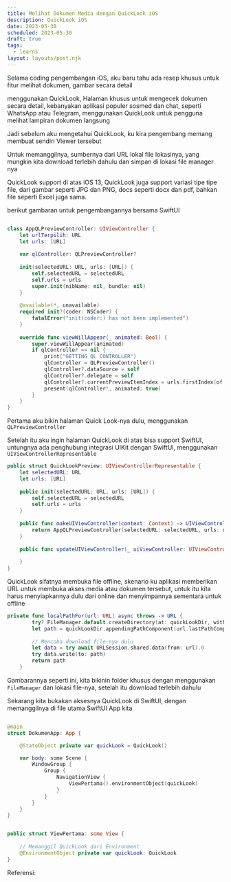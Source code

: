 ```yaml
---
title: Melihat Dokumen Media dengan QuickLook iOS
description: QuickLook iOS
date: 2023-05-30
scheduled: 2023-05-30
draft: true
tags:
  - learns
layout: layouts/post.njk
---
```


Selama coding pengembangan iOS, aku baru tahu ada resep khusus untuk fitur
melihat dokumen, gambar secara detail

menggunakan QuickLook, Halaman khusus untuk mengecek dokumen secara detail, kebanyakan aplikasi populer sosmed dan chat, seperti WhatsApp atau Telegram, menggunakan QuickLook untuk pengguna melihat lampiran dokumen langsung

Jadi sebelum aku mengetahui QuickLook, ku kira pengembang memang membuat sendiri Viewer tersebut

Untuk memanggilnya, sumbernya dari URL lokal file lokasinya, yang mungkin kita download terlebih dahulu dan simpan di lokasi file manager nya

QuickLook support di atas iOS 13, QuickLook juga support variasi tipe tipe file, dari gambar seperti JPG dan PNG, docs seperti docx dan pdf, bahkan file seperti Excel juga sama.

berikut gambaran untuk pengembangannya bersama SwiftUI

```swift

class AppQLPreviewController: UIViewController {
    let urlTerpilih: URL
    let urls: [URL]
    
    var qlController: QLPreviewController?
    
    init(selectedURL: URL, urls: [URL]) {
        self.selectedURL = selectedURL
        self.urls = urls
        super.init(nibName: nil, bundle: nil)
    }
    
    @available(*, unavailable)
    required init?(coder: NSCoder) {
        fatalError("init(coder:) has not been implemented")
    }
    
    override func viewWillAppear(_ animated: Bool) {
        super.viewWillAppear(animated)
        if qlController == nil {
            print("GETTING QL CONTROLLER")
            qlController = QLPreviewController()
            qlController?.dataSource = self
            qlController?.delegate = self
            qlController?.currentPreviewItemIndex = urls.firstIndex(of: selectedURL) ?? 0
            present(qlController!, animated: true)
        }
    }
}

```

Pertama aku bikin halaman Quick Look-nya dulu, menggunakan `QLPreviewController`

Setelah itu aku ingin halaman QuickLook di atas bisa support SwiftUI, untungnya ada penghubung integrasi UIKit dengan SwiftUI, menggunakan `UIViewControllerRepresentable`

```swift
public struct QuickLookPreview: UIViewControllerRepresentable {
    let selectedURL: URL
    let urls: [URL]
    
    public init(selectedURL: URL, urls: [URL]) {
        self.selectedURL = selectedURL
        self.urls = urls
    }
    
    public func makeUIViewController(context: Context) -> UIViewController {
        return AppQLPreviewController(selectedURL: selectedURL, urls: urls)
    }
    
    public func updateUIViewController(_ uiViewController: UIViewController, context: Context) {
        
    }
}

```
QuickLook sifatnya membuka file offline, skenario ku aplikasi memberikan URL untuk membuka akses media atau dokumen tersebut, untuk itu kita harus menyiapkannya dulu dari online dan menyimpannya sementara untuk offline

```swift
private func localPathFor(url: URL) async throws -> URL {
        try? FileManager.default.createDirectory(at: quickLookDir, withIntermediateDirectories: true)
        let path = quickLookDir.appendingPathComponent(url.lastPathComponent)
        
        // Mencoba download file-nya dulu
        let data = try await URLSession.shared.data(from: url).0
        try data.write(to: path)
        return path
    }
```

Gambarannya seperti ini, kita bikinin folder khusus dengan menggunakan `FileManager` dan lokasi file-nya, setelah itu download terlebih dahulu

Sekarang kita bukakan aksesnya QuickLook di SwiftUI, dengan memanggilnya di file utama SwiftUI App kita

```swift

@main
struct DokumenApp: App {

    @StateObject private var quickLook = QuickLook()

    var body: some Scene {
        WindowGroup {
            Group {
                NavigationView {
                    ViewPertama().environmentObject(quickLook)
                }
            }
        }
    }
}

```


```swift

public struct ViewPertama: some View {
    
    // Memanggil QuickLook dari Environment
    @EnvironmentObject private var quickLook: QuickLook
}

```

Referensi:

